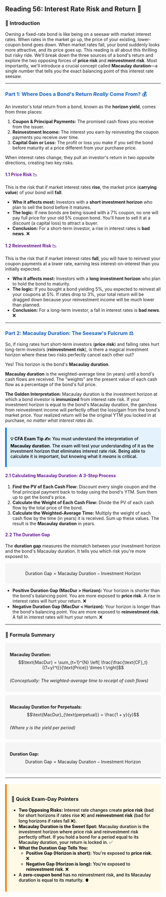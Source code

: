 ## Reading 56: Interest Rate Risk and Return 🎢

### 🎯 Introduction

Owning a fixed-rate bond is like being on a seesaw with market interest rates. When rates in the market go up, the price of your existing, lower-coupon bond goes down. When market rates fall, your bond suddenly looks more attractive, and its price goes up. This reading is all about this thrilling but risky ride. We'll break down the three sources of a bond's return and explore the two opposing forces of **price risk** and **reinvestment risk**. Most importantly, we'll introduce a crucial concept called **Macaulay duration**—a single number that tells you the exact balancing point of this interest rate seesaw.

-----

### <span style="color: #1565C0;">Part 1: Where Does a Bond's Return *Really* Come From? 💰</span>

An investor's total return from a bond, known as the **horizon yield**, comes from three places:
  1.  **Coupon & Principal Payments:** The promised cash flows you receive from the issuer.
  2.  **Reinvestment Income:** The interest you earn by reinvesting the coupon payments you receive over time.
  3.  **Capital Gain or Loss:** The profit or loss you make if you sell the bond before maturity at a price different from your purchase price.

When interest rates change, they pull an investor's return in two opposite directions, creating two key risks.

#### <span style="color: #6A1B9A;">1.1 Price Risk 📉</span>

This is the risk that if market interest rates **rise**, the market price (**carrying value**) of your bond will **fall**.

  * **Who it affects most:** Investors with a **short investment horizon** who plan to sell the bond before it matures.
  * **The logic:** If new bonds are being issued with a 7% coupon, no one will pay full price for your old 5% coupon bond. You'll have to sell it at a discount (a capital loss) to attract a buyer.
  * **Conclusion:** For a short-term investor, a rise in interest rates is **bad news**. ❌

#### <span style="color: #6A1B9A;">1.2 Reinvestment Risk 📉</span>

This is the risk that if market interest rates **fall**, you will have to reinvest your coupon payments at a lower rate, earning less interest-on-interest than you initially expected.

  * **Who it affects most:** Investors with a **long investment horizon** who plan to hold the bond to maturity.
  * **The logic:** If you bought a bond yielding 5%, you expected to reinvest all your coupons at 5%. If rates drop to 3%, your total return will be dragged down because your reinvestment income will be much lower than planned.
  * **Conclusion:** For a long-term investor, a fall in interest rates is **bad news**. ❌

-----

### <span style="color: #1565C0;">Part 2: Macaulay Duration: The Seesaw's Fulcrum ⚖️</span>

So, if rising rates hurt short-term investors (**price risk**) and falling rates hurt long-term investors (**reinvestment risk**), is there a magical investment horizon where these two risks perfectly cancel each other out?

Yes! This horizon is the bond's **Macaulay duration**.

**Macaulay duration** is the weighted-average time (in years) until a bond's cash flows are received. The "weights" are the present value of each cash flow as a percentage of the bond's full price.

**The Golden Interpretation:**
Macaulay duration is the investment horizon at which a bond investor is **immunized** from interest rate risk. If your investment horizon is equal to the bond's Macaulay duration, the gain/loss from reinvestment income will perfectly offset the loss/gain from the bond's market price. Your realized return will be the original YTM you locked in at purchase, *no matter what interest rates do*.

<div style="background-color: #E3F2FD; border-left: 5px solid #1976D2; padding: 12px; margin: 15px 0;">
<div style="color: #000000; font-weight: 500;">

**💡 CFA Exam Tip ✍️:** You must understand the interpretation of **Macaulay duration**. The exam will test your understanding of it as the investment horizon that eliminates interest rate risk. Being able to calculate it is important, but knowing what it *means* is critical.

</div>
</div>

#### <span style="color: #6A1B9A;">2.1 Calculating Macaulay Duration: A 3-Step Process</span>

  1.  **Find the PV of Each Cash Flow:** Discount every single coupon and the final principal payment back to today using the bond's YTM. Sum them up to get the bond's price.
  2.  **Calculate the Weight of Each Cash Flow:** Divide the PV of each cash flow by the total price of the bond.
  3.  **Calculate the Weighted-Average Time:** Multiply the weight of each cash flow by the time (in years) it is received. Sum up these values. The result is the **Macaulay duration** in years.

#### <span style="color: #6A1B9A;">2.2 The Duration Gap</span>

The **duration gap** measures the mismatch between your investment horizon and the bond's Macaulay duration. It tells you which risk you're more exposed to.

<div style="background-color: #F5F5F5; padding: 10px; border-radius: 5px; margin: 10px 0;">

$$\text{Duration Gap} = \text{Macaulay Duration} - \text{Investment Horizon}$$

</div>

  * **Positive Duration Gap (MacDur > Horizon):** Your horizon is shorter than the bond's balancing point. You are more exposed to **price risk**. A rise in interest rates will hurt your return. ❌
  * **Negative Duration Gap (MacDur < Horizon):** Your horizon is longer than the bond's balancing point. You are more exposed to **reinvestment risk**. A fall in interest rates will hurt your return. ❌

-----

### 🧪 Formula Summary

<div style="background-color: #F5F5F5; padding: 15px; border-radius: 5px; margin: 10px 0;">

**Macaulay Duration:**  
$$\text{MacDur} = \sum_{t=1}^{N} \left[ \frac{\frac{\text{CF}_t}{(1+y)^t}}{\text{Price}} \times t \right]$$  
*(Conceptually: The weighted-average time to receipt of cash flows)*

</div>

<div style="background-color: #F5F5F5; padding: 15px; border-radius: 5px; margin: 10px 0;">

**Macaulay Duration for Perpetuals:**  
$$\text{MacDur}_{\text{perpetual}} = \frac{1 + y}{y}$$  
*(Where y is the yield per period)*

</div>

<div style="background-color: #F5F5F5; padding: 15px; border-radius: 5px; margin: 10px 0;">

**Duration Gap:**  
$$\text{Duration Gap} = \text{Macaulay Duration} - \text{Investment Horizon}$$

</div>

-----

<div style="background-color: #FFF9E6; border-left: 5px solid #F57C00; padding: 15px; margin: 20px 0;">

### 🎯 Quick Exam-Day Pointers

<div style="color: #000000; font-weight: 500;">

  * **Two Opposing Risks:** Interest rate changes create **price risk** (bad for short horizons if rates rise ❌) and **reinvestment risk** (bad for long horizons if rates fall ❌).
  * **Macaulay Duration is the Sweet Spot:** Macaulay duration is the investment horizon where price risk and reinvestment risk perfectly offset. If you hold a bond for a period equal to its Macaulay duration, your return is locked in. ✅
  * **What the Duration Gap Tells You:**
    * **Positive Gap (Horizon is short):** You're exposed to **price risk**. ❌
    * **Negative Gap (Horizon is long):** You're exposed to **reinvestment risk**. ❌
  * A **zero-coupon bond** has no reinvestment risk, and its Macaulay duration is equal to its maturity. ⬆️

</div>
</div>